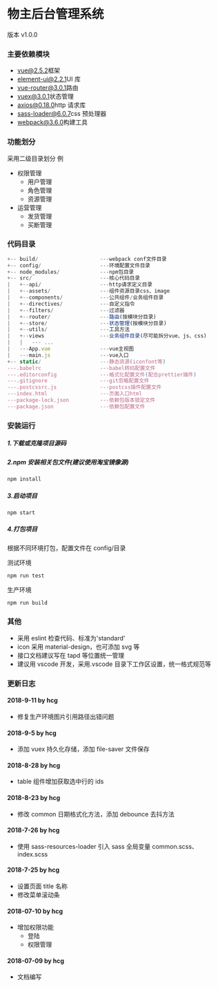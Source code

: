 # 物主后台管理系统

版本 v1.0.0

### 主要依赖模块

- [vue@2.5.2](https://cn.vuejs.org/)框架
- [element-ui@2.2.1](http://element-cn.eleme.io/#/zh-CN)UI 库
- [vue-router@3.0.1](https://router.vuejs.org/zh/)路由
- [vuex@3.0.1](https://vuex.vuejs.org/zh/)状态管理
- [axios@0.18.0](https://www.npmjs.com/package/axios)http 请求库
- [sass-loader@6.0.7](https://www.npmjs.com/package/sass-loader)css 预处理器
- [webpack@3.6.0](https://www.webpackjs.com/)构建工具

### 功能划分

采用二级目录划分
例

- 权限管理
  - 用户管理
  - 角色管理
  - 资源管理
- 运营管理
  - 发货管理
  - 买断管理

### 代码目录

```js
+-- build/                    ---webpack conf文件目录
+-- config/                   ---环境配置文件目录
+-- node_modules/             ---npm包目录
+-- src/                      ---核心代码目录
|   +--api/                   ---http请求定义目录
|   +--assets/                ---组件资源目录css、image
|   +--components/            ---公共组件/业务组件目录
|   +--directives/            ---自定义指令
|   +--filters/               ---过滤器
|   +--router/                ---路由(按模块分目录)
|   +--store/                 ---状态管理(按模块分目录)
|   +--utils/                 ---工具方法
|   +--views                  ---业务组件目录(尽可能拆分vue、js、css)
|   |   --- ...
|   ---App.vue                ---vue主视图
|   ---main.js                ---vue入口
+-- static/                   ---静态资源(iconfont等)
---.babelrc                   ---babel转码配置文件
---.editorconfig              ---格式化配置文件(配合prettier插件)
---.gitignore                 ---git忽略配置文件
---.postcssrc.js              ---postcss插件配置文件
---index.html                 ---页面入口html
---package-lock.json          ---依赖包版本锁定文件
---package.json               ---依赖包配置文件
```

### 安装运行

##### 1.下载或克隆项目源码

##### 2.npm 安装相关包文件(建议使用淘宝镜像源)

```js
npm install
```

##### 3.启动项目

```js
npm start
```

##### 4.打包项目

根据不同环境打包，配置文件在 config/目录

测试环境

```js
npm run test
```

生产环境

```js
npm run build
```

### 其他

- 采用 eslint 检查代码、标准为'standard'
- icon 采用 material-design，也可添加 svg 等
- 接口文档建议写在 tapd 等位置统一管理
- 建议用 vscode 开发，采用.vscode 目录下工作区设置，统一格式规范等

### 更新日志

#### 2018-9-11 by hcg

- 修复生产环境图片引用路径出错问题

#### 2018-9-5 by hcg

- 添加 vuex 持久化存储，添加 file-saver 文件保存

#### 2018-8-28 by hcg

- table 组件增加获取选中行的 ids

#### 2018-8-23 by hcg

- 修改 common 日期格式化方法，添加 debounce 去抖方法

#### 2018-7-26 by hcg

- 使用 sass-resources-loader 引入 sass 全局变量 common.scss、index.scss

#### 2018-7-25 by hcg

- 设置页面 title 名称
- 修改菜单滚动条

#### 2018-07-10 by hcg

- 增加权限功能
  - 登陆
  - 权限管理

#### 2018-07-09 by hcg

- 文档编写
